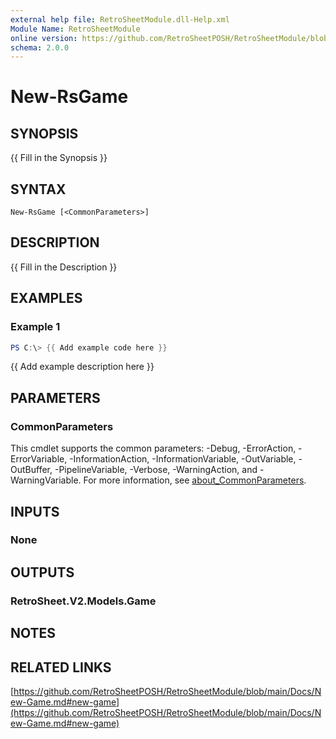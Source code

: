 ```yaml
---
external help file: RetroSheetModule.dll-Help.xml
Module Name: RetroSheetModule
online version: https://github.com/RetroSheetPOSH/RetroSheetModule/blob/main/Docs/New-Game.md#new-game
schema: 2.0.0
---
```


# New-RsGame

## SYNOPSIS
{{ Fill in the Synopsis }}

## SYNTAX

```
New-RsGame [<CommonParameters>]
```

## DESCRIPTION
{{ Fill in the Description }}

## EXAMPLES

### Example 1
```powershell
PS C:\> {{ Add example code here }}
```

{{ Add example description here }}

## PARAMETERS

### CommonParameters
This cmdlet supports the common parameters: -Debug, -ErrorAction, -ErrorVariable, -InformationAction, -InformationVariable, -OutVariable, -OutBuffer, -PipelineVariable, -Verbose, -WarningAction, and -WarningVariable. For more information, see [about_CommonParameters](http://go.microsoft.com/fwlink/?LinkID=113216).

## INPUTS

### None

## OUTPUTS

### RetroSheet.V2.Models.Game

## NOTES

## RELATED LINKS

[https://github.com/RetroSheetPOSH/RetroSheetModule/blob/main/Docs/New-Game.md#new-game](https://github.com/RetroSheetPOSH/RetroSheetModule/blob/main/Docs/New-Game.md#new-game)

